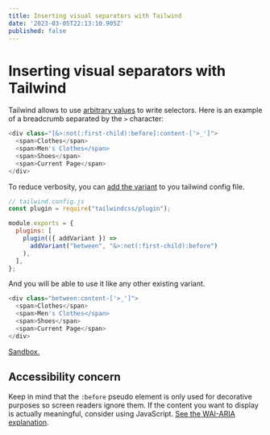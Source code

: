 ```yaml
---
title: Inserting visual separators with Tailwind
date: '2023-03-05T22:13:10.905Z'
published: false
---
```


# Inserting visual separators with Tailwind

Tailwind allows to use [arbitrary values](https://tailwindcss.com/docs/hover-focus-and-other-states#using-arbitrary-variants "") to write selectors. Here is an example of a breadcrumb separated by the `>` character:

```javascript
<div class="[&>:not(:first-child):before]:content-['>_']">
  <span>Clothes</span>
  <span>Men's Clothes</span>
  <span>Shoes</span>
  <span>Current Page</span>
</div>
```

To reduce verbosity, you can [add the variant](https://tailwindcss.com/docs/plugins#adding-variants "") to you tailwind config file.

```javascript
// tailwind.config.js
const plugin = require("tailwindcss/plugin");

module.exports = {
  plugins: [
    plugin(({ addVariant }) =>
      addVariant("between", "&>:not(:first-child):before")
    ),
  ],
};
```

And you will be able to use it like any other existing variant.

```javascript
<div class="between:content-['>_']">
  <span>Clothes</span>
  <span>Men's Clothes</span>
  <span>Shoes</span>
  <span>Current Page</span>
</div>
```

[Sandbox.](https://play.tailwindcss.com/4xS3OI7p2m "")

## Accessibility concern

Keep in mind that the `:before` pseudo element is only used for decorative purposes so screen readers ignore them. If the content you want to display is actually meaningful, consider using JavaScript. [See the WAI-ARIA explanation](https://www.w3.org/WAI/ARIA/apg/patterns/breadcrumb/examples/breadcrumb/ "").
